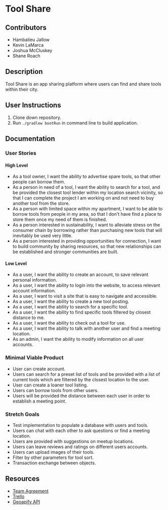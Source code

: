 # Tool Share

## Contributors
- Hambalieu Jallow
- Kevin LaMarca
- Joshua McCluskey
- Shane Roach

## Description

Tool Share is an app sharing platform where users can find and share tools within their city.

## User Instructions
1. Clone down repository.
2. Run `./gradlew bootRun` in command line to build application.


## Documentation 
### User Stories

#### High Level
- As a tool owner, I want the ability to advertise spare tools, so that other people can borrow them.
- As a person in need of a tool, I want the ability to search for a tool, and be provided the closest tool lender within my location search vicinity, so that I can complete the project I am working on and not need to buy another tool from the store.
- As a person with limited space within my apartment, I want to be able to borrow tools from people in my area, so that I don't have find a place to store them once my need of them is finished.
- As a person interested in sustainability, I want to alleviate stress on the consumer chain by borrowing rather than purchasing new tools that will inevitably be used very little.
- As a person interested in providing opportunities for connection, I want to build community by sharing resources, so that new relationships can be established and stronger communities are built.

#### Low Level
- As a user, I want the ability to create an account, to save relevant personal information. 
- As a user, I want the ability to login into the website, to access relevant account information.
- As a user, I want to visit a site that is easy to navigate and accessible.
- As a user, I want the ability to create a new tool posting.
- As a user, I want the ability to search for a specific tool.
- As a user, I want the ability to find specific tools filtered by closest distance to me.
- As a user, I want the ability to check out a tool for use.
- As a user, I want the ability to talk with another user and find a meeting location.
- As an admin, I want the ability to modify information on all user accounts.

### Minimal Viable Product
- User can create account.
- Users can search for a preset list of tools and be provided with a list of current tools which are filtered by the closest location to the user.
- User can create a loaner tool listing.
- Users can borrow tools from other users.
- Users will be provided the distance between each user in order to establish a meeting point.

### Stretch Goals
- Test implementation to populate a database with users and tools.
- Users can chat with each other to ask questions or find a meeting location.
- Users are provided with suggestions on meetup locations.
- Users can leave reviews and ratings on different users accounts.
- Users can upload images of their tools.
- Filter by other parameters for tool sort.
- Transaction exchange between objects.



## Resources
- [Team Agreement](https://docs.google.com/document/d/1ryQMBuH6gXrHrxLx_NkCaN7Azr95d7lRyIM4f-5L_vY/edit?usp=sharing)
- [Trello](https://trello.com/b/lMQDnfwi/tool-share)
- [Geoapify API](https://apidocs.geoapify.com/docs/geocoding/forward-geocoding/#about)